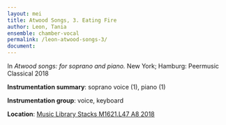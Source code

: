 ```yaml
---
layout: mei
title: Atwood Songs, 3. Eating Fire
author: Leon, Tania
ensemble: chamber-vocal
permalink: /leon-atwood-songs-3/
document: 
---
```


In *Atwood songs: for soprano and piano.* New York; Hamburg: Peermusic Classical 2018

**Instrumentation summary**: soprano voice (1), piano (1) 

**Instrumentation group**: voice, keyboard

**Location**: <a href="https://tufts.primo.exlibrisgroup.com/permalink/01TUN_INST/1kc9gia/alma991018215939203851" target="_blank">Music Library Stacks M1621.L47 A8 2018</a>